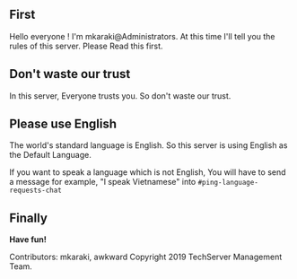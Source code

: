 ## First
Hello everyone ! I'm mkaraki@Administrators.
At this time I'll tell you the rules of this server.
Please Read this first.

## Don't  waste our trust
In this server, Everyone trusts you.
So don't waste our trust.

## Please use English
The world's standard language is English. 
So this server is using English as the Default Language.

If you want to speak a language which is not English, You will have to send a message for example, "I speak Vietnamese" into `#ping-language-requests-chat`

## Finally
**Have fun!**

Contributors: mkaraki, awkward 
Copyright 2019 TechServer Management Team.
